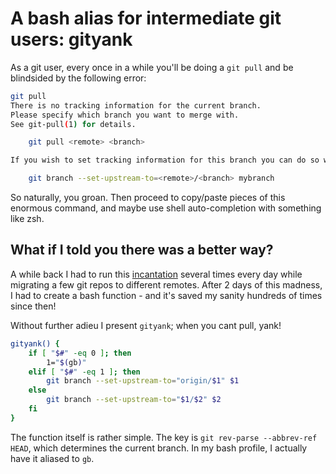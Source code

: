 # A bash alias for intermediate git users: gityank

As a git user, every once in a while you'll be doing a `git pull` and be blindsided by the following error:

```bash
git pull
There is no tracking information for the current branch.
Please specify which branch you want to merge with.
See git-pull(1) for details.

    git pull <remote> <branch>

If you wish to set tracking information for this branch you can do so with:

    git branch --set-upstream-to=<remote>/<branch> mybranch
```

So naturally, you groan.
Then proceed to copy/paste pieces of this enormous command, and maybe use shell auto-completion with something like zsh.

## What if I told you there was a better way?

<!-- TODO: replace with non-medium link -->

A while back I had to run this [incantation](https://medium.com/@_shakeel/magic-spells-deploying-an-app-to-aws-opsworks-d53018884dd1) several times every day while migrating a few git repos to different remotes. After 2 days of this madness, I had to create a bash function - and it's saved my sanity hundreds of times since then!

Without further adieu I present `gityank`; when you cant pull, yank!

```bash
gityank() {
    if [ "$#" -eq 0 ]; then
        1="$(gb)"
    elif [ "$#" -eq 1 ]; then
        git branch --set-upstream-to="origin/$1" $1
    else
        git branch --set-upstream-to="$1/$2" $2
    fi
}
```

The function itself is rather simple. The key is `git rev-parse --abbrev-ref HEAD`, which determines the current branch.
In my bash profile, I actually have it aliased to `gb`.